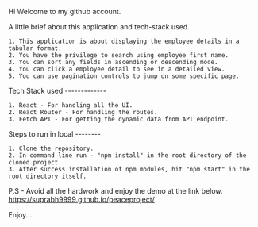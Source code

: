 Hi Welcome to my github account.

A little brief about this application and tech-stack used.
    
    1. This application is about displaying the employee details in a tabular format.
    2. You have the privilege to search using employee first name.
    3. You can sort any fields in ascending or descending mode.
    4. You can click a employee detail to see in a detailed view.
    5. You can use pagination controls to jump on some specific page.


Tech Stack used -------------

    1. React - For handling all the UI.
    2. React Router - For handling the routes.
    3. Fetch API - For getting the dynamic data from API endpoint.

Steps to run in local --------

    1. Clone the repository.
    2. In command line run - "npm install" in the root directory of the cloned project.
    3. After success installation of npm modules, hit "npm start" in the root directory itself.


P.S - Avoid all the hardwork and enjoy the demo at the link below.
     https://suprabh9999.github.io/peaceproject/


Enjoy... 
